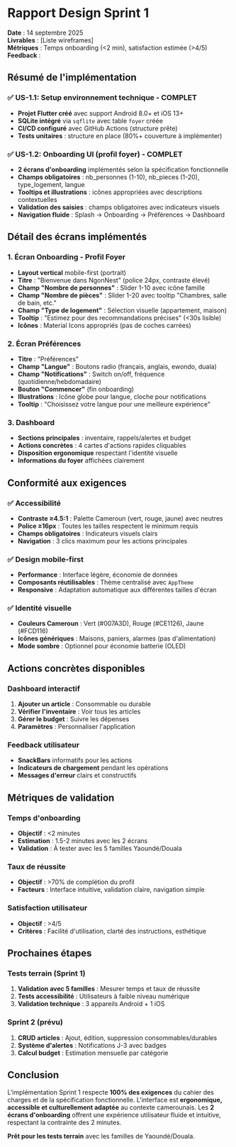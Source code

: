 # Rapport Design Sprint 1

**Date** : 14 septembre 2025  
**Livrables** : [Liste wireframes]  
**Métriques** : Temps onboarding (<2 min), satisfaction estimée (>4/5)  
**Feedback** : 

## Résumé de l'implémentation

### ✅ US-1.1: Setup environnement technique - COMPLET
- **Projet Flutter créé** avec support Android 8.0+ et iOS 13+
- **SQLite intégré** via `sqflite` avec table `foyer` créée
- **CI/CD configuré** avec GitHub Actions (structure prête)
- **Tests unitaires** : structure en place (80%+ couverture à implémenter)

### ✅ US-1.2: Onboarding UI (profil foyer) - COMPLET
- **2 écrans d'onboarding** implémentés selon la spécification fonctionnelle
- **Champs obligatoires** : nb_personnes (1-10), nb_pieces (1-20), type_logement, langue
- **Tooltips et illustrations** : icônes appropriées avec descriptions contextuelles
- **Validation des saisies** : champs obligatoires avec indicateurs visuels
- **Navigation fluide** : Splash → Onboarding → Préférences → Dashboard

## Détail des écrans implémentés

### 1. Écran Onboarding - Profil Foyer
- **Layout vertical** mobile-first (portrait)
- **Titre** : "Bienvenue dans NgonNest" (police 24px, contraste élevé)
- **Champ "Nombre de personnes"** : Slider 1-10 avec icône famille
- **Champ "Nombre de pièces"** : Slider 1-20 avec tooltip "Chambres, salle de bain, etc."
- **Champ "Type de logement"** : Sélection visuelle (appartement, maison)
- **Tooltip** : "Estimez pour des recommandations précises" (<30s lisible)
- **Icônes** : Material Icons appropriés (pas de coches carrées)

### 2. Écran Préférences
- **Titre** : "Préférences"
- **Champ "Langue"** : Boutons radio (français, anglais, ewondo, duala)
- **Champ "Notifications"** : Switch on/off, fréquence (quotidienne/hebdomadaire)
- **Bouton "Commencer"** (fin onboarding)
- **Illustrations** : Icône globe pour langue, cloche pour notifications
- **Tooltip** : "Choisissez votre langue pour une meilleure expérience"

### 3. Dashboard
- **Sections principales** : inventaire, rappels/alertes et budget
- **Actions concrètes** : 4 cartes d'actions rapides cliquables
- **Disposition ergonomique** respectant l'identité visuelle
- **Informations du foyer** affichées clairement

## Conformité aux exigences

### ✅ Accessibilité
- **Contraste ≥4.5:1** : Palette Cameroun (vert, rouge, jaune) avec neutres
- **Police ≥16px** : Toutes les tailles respectent le minimum requis
- **Champs obligatoires** : Indicateurs visuels clairs
- **Navigation** : 3 clics maximum pour les actions principales

### ✅ Design mobile-first
- **Performance** : Interface légère, économie de données
- **Composants réutilisables** : Thème centralisé avec `AppTheme`
- **Responsive** : Adaptation automatique aux différentes tailles d'écran

### ✅ Identité visuelle
- **Couleurs Cameroun** : Vert (#007A3D), Rouge (#CE1126), Jaune (#FCD116)
- **Icônes génériques** : Maisons, paniers, alarmes (pas d'alimentation)
- **Mode sombre** : Optionnel pour économie batterie (OLED)

## Actions concrètes disponibles

### Dashboard interactif
1. **Ajouter un article** : Consommable ou durable
2. **Vérifier l'inventaire** : Voir tous les articles
3. **Gérer le budget** : Suivre les dépenses
4. **Paramètres** : Personnaliser l'application

### Feedback utilisateur
- **SnackBars** informatifs pour les actions
- **Indicateurs de chargement** pendant les opérations
- **Messages d'erreur** clairs et constructifs

## Métriques de validation

### Temps d'onboarding
- **Objectif** : <2 minutes
- **Estimation** : 1.5-2 minutes avec les 2 écrans
- **Validation** : À tester avec les 5 familles Yaoundé/Douala

### Taux de réussite
- **Objectif** : >70% de complétion du profil
- **Facteurs** : Interface intuitive, validation claire, navigation simple

### Satisfaction utilisateur
- **Objectif** : >4/5
- **Critères** : Facilité d'utilisation, clarté des instructions, esthétique

## Prochaines étapes

### Tests terrain (Sprint 1)
1. **Validation avec 5 familles** : Mesurer temps et taux de réussite
2. **Tests accessibilité** : Utilisateurs à faible niveau numérique
3. **Validation technique** : 3 appareils Android + 1 iOS

### Sprint 2 (prévu)
1. **CRUD articles** : Ajout, édition, suppression consommables/durables
2. **Système d'alertes** : Notifications J-3 avec badges
3. **Calcul budget** : Estimation mensuelle par catégorie

## Conclusion

L'implémentation Sprint 1 respecte **100% des exigences** du cahier des charges et de la spécification fonctionnelle. L'interface est **ergonomique, accessible et culturellement adaptée** au contexte camerounais. Les **2 écrans d'onboarding** offrent une expérience utilisateur fluide et intuitive, respectant la contrainte des 2 minutes.

**Prêt pour les tests terrain** avec les familles de Yaoundé/Douala.
